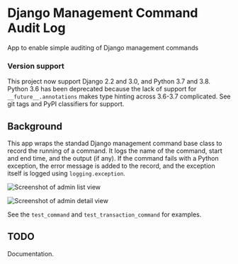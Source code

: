 # Django Management Command Audit Log

App to enable simple auditing of Django management commands

### Version support

This project now support Django 2.2 and 3.0, and Python 3.7 and 3.8. Python 3.6 has been deprecated
because the lack of support for `__future__.annotations` makes type hinting across 3.6-3.7
complicated. See git tags and PyPI classifiers for support.

## Background

This app wraps the standad Django management command base class to record the running of a command.
It logs the name of the command, start and end time, and the output (if any). If the command fails
with a Python exception, the error message is added to the record, and the exception itself is
logged using `logging.exception`.

![Screenshot of admin list view](https://github.com/yunojuno/django-managment-command-log/blob/master/screenshots/list-view.png)

![Screenshot of admin detail view](https://github.com/yunojuno/django-managment-command-log/blob/master/screenshots/detail-view.png)

See the `test_command` and `test_transaction_command` for examples.

## TODO

Documentation.
